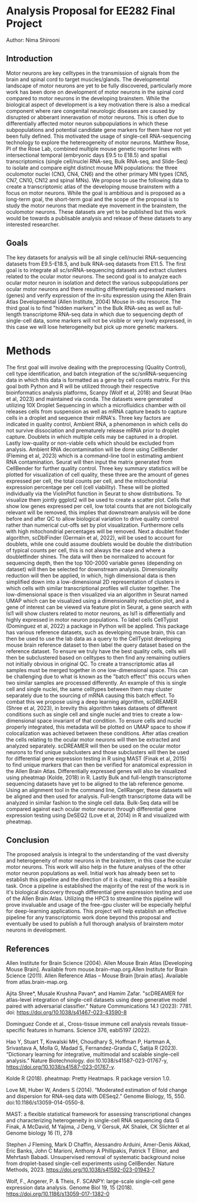 # Analysis Proposal for EE282 Final Project
Author: Nima Shirooni

## Introduction
Motor neurons are key celltypes in the transmission of signals from the brain and spinal cord to target muscles/glands.
The developmental landscape of motor neurons are yet to be fully discovered, particularly more work has been done on development 
of motor neurons in the spinal cord compared to motor neurons in the developing brainstem. While the biological aspect 
of development is a key motivation there is also a medical component where rare congenital neurologic diseases are caused by 
disrupted or abberant inneravation of motor neurons. This is often due to differentially affected motor neuron subpopulations
in which these subpopulations and potential candidate gene markers for them have not yet been fully defined. This motivated
the usage of single-cell RNA-sequencing technology to explore the hetereogeneity of motor neurons. Matthew Rose, PI of the Rose Lab,
combined multiple mouse genetic reporter lines with intersectional temporal (embryonic days E9.5 to E18.5) and spatial transcriptomics (single cell/nuclei RNA-seq, Bulk RNA-seq, and Slide-Seq) 
to isolate and compare eight distinct mouse MN populations: the three oculomotor nuclei (CN3, CN4, CN6) and the other primary MN types (CN5, CN7, CN10, CN12 and spinal MNs). 
We propose to use the following data to create a transcriptomic atlas of the developing mouse brainstem with a focus on motor neurons. While the goal is ambitious and is proposed as a long-term goal, 
the short-term goal and the scope of the proposal is to study the motor neurons that mediate eye movement in the brainstem, the oculomotor neurons. These datasets are yet to be 
published but this work would be towards a publisable analysis and release of these datasets to any interested researcher.

## Goals
The key datasets for analysis will be all single cell/nuclei RNA-sequencing datasets from E9.5-E18.5, and 
bulk RNA-seq datasets from E11.5. The first goal is to integrate all sc/snRNA-sequencing datasets
and extract clusters related to the ocular motor neurons. The second goal is to analyze each ocular motor neuron in isolation and detect 
the various subpopulations per ocular motor neurons and there resulting differentially expressed markers (genes) and verify
expression of the in-situ expression using the Allen Brain Atlas Developmental (Allen Institute, 2004) Mouse in-situ resource. The third goal is to find 
"hidden markers" in the Bulk RNA-seq as well as full-length transcriptome RNA-seq data in which due to sequencing depth of
single-cell data, some markers will not be visible or very lowly expressed, in this case we will lose heterogeneity but pick up 
more genetic markers. 

# Methods
The first goal will involve dealing with the preprocessing (Quality Control), cell type identification, and batch integration 
of the sc/snRNA-sequencing data in which this data is formatted as a gene by cell counts matrix. 
For this goal both Python and R will be utilized through their 
respective bioinformatics analysis platforms, Scanpy (Wolf et al, 2018) and Seurat (Hao et al, 2023) and maintained via conda.
The datasets were generated utilizing 10X Droplet Sequencing in which a microfluidics chamber with oil releases cells from suspension
as well as mRNA capture beads to capture cells in a droplet and sequence their mRNA's. Three key factors are indicated in quality control,
Ambient RNA, a phenomenon in which cells do not survive dissociation and prematurely release mRNA prior to droplet capture. Doublets in which
multiple cells may be captured in a droplet. Lastly low-quality or non-viable cells which should be excluded from analysis. Ambient RNA decontamination 
will be done using CellBender (Fleming et al, 2023) which is a command-line tool in estimating ambient RNA contamination. Seurat will then input the matrix generated from
CellBender for further quality control. Three key summary statistics will be plotted for visualization of cell quality, these three are the amount of 
genes expressed per cell, the total counts per cell, and the mitochondrial expression percentage per cell (cell viability). These will be plotted individually
via the ViolinPlot function in Seurat to show distributions. To visualize them jointly ggplot2 will be used to create a scatter plot. Cells that 
show low genes expressed per cell, low total counts that are not biologically relevant will be removed, this implies that downstream analysis will be done
before and after QC to allow biological variation to drive quality control rather than numerical cut-offs set by plot visualization. Furthermore cells with high mitochondrial percentages
will be removed. Next a doublet finder algorithm, scDblFinder (Germain et al, 2022),  will be used to account for doublets, while one could assume doublets would be double the 
distribution of typical counts per cell, this is not always the case and where a doubletfinder shines. The data will then be normalized to account for 
sequencing depth, then the top 100-2000 variable genes (depending on dataset) will then be selected for downstream analysis. Dimensionality reduction will then
be applied, in which, high dimensional data is then simplified down into a low-dimensional 2D representation of clusters in which cells with similar transcriptional profiles will
cluster together. The low-dimensional space is then visualized via an algorithm in Seurat named UMAP which can be visualized using a dimensionality reduction plot, and a gene 
of interest can be viewed via feature plot in Seurat, a gene search with Isl1 will show clusters related to motor neurons, as Isl1 is differentially and highly expressed in 
motor neuron populations. To label cells CellTypist (Dominguez et al, 2022) a package in Python will be applied. This package has various reference datasets, such as developing mouse brain,
this can then be used to use the lab data as a query to the CellTypist developing mouse brain reference dataset to then label the query dataset based on the reference dataset.
To ensure we truly have the best quality cells, cells will then be subclustered based on celltypes to then find any remaining outliers not initially obvious in original QC.
To create a transcriptomic atlas all samples must be merged together in one low-dimensional space. This can be challenging due to what is known
as the "batch effect" this occurs when two similar samples are processed differently. An example of this is single cell and single nuclei, the same celltypes between them 
may cluster separately due to the sourcing of mRNA causing this batch effect. To combat this we propose using a deep learning algorithm, scDREAMER (Shree et al, 2023), in brevity 
this algorithm takes datasets of different conditions such as single cell and single nuclei and tries to create a low-dimensional space invariant of that condition.
To ensure cells and nuclei properly integrated, this metadata will be plotted on UMAP space to show if colocalization was achieved between these conditions. 
After atlas creation the cells relating to the ocular motor neurons will then be extracted and analyzed separately. scDREAMER will then be used on the ocular motor neurons
to find unique subclusters and those subclusters will then be used for differential gene expression testing in R using MAST (Finak et al, 2015) to find unique markers that can then be 
verified for anatomical expression in the Allen Brain Atlas. Differentially expressed genes will also be visualized using pheatmap (Kolde, 2018) in R. 
Lastly Bulk and full-length transcriptome sequencing datasets have yet to be aligned to the lab reference genome. Using an alignment tool in the command line, 
CellRanger, these datasets will be aligned and then used for analysis. Full-length transcriptome data
will be analyzed in similar fashion to the single cell data. Bulk-Seq data will be compared against each ocular motor neuron through differential gene expression testing 
using DeSEQ2 (Love et al, 2014) in R and visualized with pheatmap. 

## Conclusion
The proposed analysis is integral to the understanding of the vast diversity and heterogeneity of motor neurons in the brainstem, in this case the ocular motor neurons. 
This work will also help in the future analyses of the other motor neuron populations as well. Initial work has already been set to establish this pipeline and the 
direction of it is clear, making this a feasible task. Once a pipeline is established the majority of the rest of the work is in it's biological discovery through
differential gene expression testing and use of the Allen Brain Atlas. Utilizing the HPC3 to streamline this pipeline will prove invaluable and usage of the 
free-gpu cluster will be especially helpful for deep-learning applications. This project will help establish an effective pipeline for any transcriptomic work
done beyond this proposal and eventually be used to publish a full thorough analysis of brainstem motor neurons in development.

## References 
Allen Institute for Brain Science (2004). Allen Mouse Brain Atlas [Developing Mouse Brain]. Available from mouse.brain-map.org.Allen Institute for Brain Science (2011).
Allen Reference Atlas – Mouse Brain [brain atlas]. Available from atlas.brain-map.org.

Ajita Shree*, Musale Krushna Pavan*, and Hamim Zafar. "scDREAMER for atlas-level integration of single-cell datasets using deep generative model paired with adversarial classifier." Nature Communications 14.1 (2023): 7781. doi: https://doi.org/10.1038/s41467-023-43590-8

Dominguez Conde et al., Cross-tissue immune cell analysis reveals tissue-specific features in humans. Science 376, eabl5197 (2022).

Hao Y, Stuart T, Kowalski MH, Choudhary S, Hoffman P, Hartman A, Srivastava A, Molla G, Madad S, Fernandez-Granda C, Satija R (2023). “Dictionary learning for integrative, multimodal and scalable single-cell analysis.” Nature Biotechnology. doi:10.1038/s41587-023-01767-y, https://doi.org/10.1038/s41587-023-01767-y.

Kolde R (2018). pheatmap: Pretty Heatmaps. R package version 1.0.

Love MI, Huber W, Anders S (2014). “Moderated estimation of fold change and dispersion for RNA-seq data with DESeq2.” Genome Biology, 15, 550. doi:10.1186/s13059-014-0550-8.

MAST: a flexible statistical framework for assessing transcriptional changes and characterizing heterogeneity in single-cell RNA sequencing data G Finak, A McDavid, M Yajima, J Deng, V Gersuk, AK Shalek, CK Slichter et al Genome biology 16 (1), 278

Stephen J Fleming, Mark D Chaffin, Alessandro Arduini, Amer-Denis Akkad, Eric Banks, John C Marioni, Anthony A Phillipakis, Patrick T Ellinor, and Mehrtash Babadi. Unsupervised removal of systematic background noise from droplet-based single-cell experiments using CellBender. Nature Methods, 2023. https://doi.org/10.1038/s41592-023-01943-7

Wolf, F., Angerer, P. & Theis, F. SCANPY: large-scale single-cell gene expression data analysis. Genome Biol 19, 15 (2018). https://doi.org/10.1186/s13059-017-1382-0

